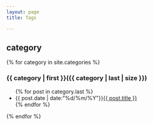 ```yaml
---
layout: page
title: Tags

---
```


<div class="page-content wc-container">
	<div class="post">
	<h2>category</h2>
  {% for category in site.categories %}
  <h3>{{ category | first }}({{ category | last | size }})</span></h3>
  <ul class="arc-list">
    {% for post in category.last %}
        <li>{{ post.date | date:"%d/%m/%Y"}}<a href="{{ site.baseurl}}{{ post.url }}">{{ post.title }}</a></li>
    {% endfor %}
  </ul>
  {% endfor %}
	</div>
</div>
